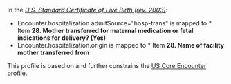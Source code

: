 In the *[U.S. Standard Certificate of Live Birth (rev. 2003)](https://www.cdc.gov/nchs/data/dvs/birth11-03final-ACC.pdf)*:
* Encounter.hospitalization.admitSource="hosp-trans" is mapped to * Item **28. Mother transferred for maternal medication or fetal indications for delivery? (Yes)**
* Encounter.hospitalization.origin is mapped to * Item **28. Name of facility mother transferred from**

This profile is based on and further constrains the [US Core Encounter](http://hl7.org/fhir/us/core/StructureDefinition/us-core-encounter) profile.